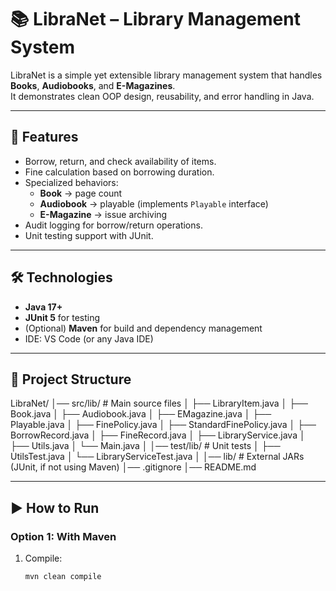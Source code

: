# 📚 LibraNet – Library Management System

LibraNet is a simple yet extensible library management system that handles **Books**, **Audiobooks**, and **E-Magazines**.  
It demonstrates clean OOP design, reusability, and error handling in Java.

---

## 🚀 Features
- Borrow, return, and check availability of items.
- Fine calculation based on borrowing duration.
- Specialized behaviors:
  - **Book** → page count
  - **Audiobook** → playable (implements `Playable` interface)
  - **E-Magazine** → issue archiving
- Audit logging for borrow/return operations.
- Unit testing support with JUnit.

---

## 🛠️ Technologies
- **Java 17+**
- **JUnit 5** for testing
- (Optional) **Maven** for build and dependency management
- IDE: VS Code (or any Java IDE)

---

## 📂 Project Structure
LibraNet/
│── src/lib/ # Main source files
│ ├── LibraryItem.java
│ ├── Book.java
│ ├── Audiobook.java
│ ├── EMagazine.java
│ ├── Playable.java
│ ├── FinePolicy.java
│ ├── StandardFinePolicy.java
│ ├── BorrowRecord.java
│ ├── FineRecord.java
│ ├── LibraryService.java
│ ├── Utils.java
│ └── Main.java
│
│── test/lib/ # Unit tests
│ ├── UtilsTest.java
│ └── LibraryServiceTest.java
│
│── lib/ # External JARs (JUnit, if not using Maven)
│── .gitignore
│── README.md


---

## ▶️ How to Run

### Option 1: With **Maven**
1. Compile:
   ```bash
   mvn clean compile
